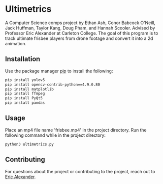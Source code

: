 # Ultimetrics

A Computer Science comps project by Ethan Ash, Conor Babcock O'Neill, Jack Huffman, Taylor Kang, Doug Pham, and Hannah Scooler. Advised by Professor Eric Alexander at Carleton College. The goal of this program is to track ultimate frisbee players from drone footage and convert it into a 2d animation.

## Installation

Use the package manager [pip](https://pip.pypa.io/en/stable/) to install the following:

```bash
pip install yolov5
pip install opencv-contrib-python==4.9.0.80
pip install matplotlib
pip install ffmpeg
pip install PyQt5
pip install pandas
```

## Usage
Place an mp4 file name 'frisbee.mp4' in the project directory.
Run the following command while in the project directory:
```python
python3 ultimetrics.py
```
## Contributing

For questions about the project or contributing to the project, reach out to [Eric Alexander](https://cs.carleton.edu/faculty/ealexander/).
